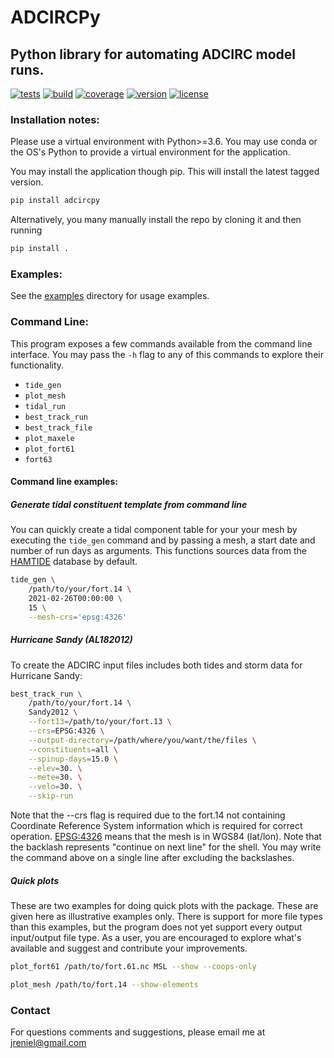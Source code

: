 # ADCIRCPy
## Python library for automating ADCIRC model runs.
[![tests](https://github.com/JaimeCalzadaNOAA/adcircpy/workflows/tests/badge.svg)](https://github.com/JaimeCalzadaNOAA/adcircpy/actions?query=workflow%3Atests)
[![build](https://github.com/JaimeCalzadaNOAA/adcircpy/workflows/build/badge.svg)](https://github.com/JaimeCalzadaNOAA/adcircpy/actions?query=workflow%3Abuild)
[![coverage](tests/coverage.svg)](https://github.com/JaimeCalzadaNOAA/adcircpy/actions)
[![version](https://img.shields.io/pypi/v/adcircpy)](https://pypi.org/project/adcircpy)
[![license](https://img.shields.io/github/license/JaimeCalzadaNOAA/adcircpy)](https://opensource.org/licenses/gpl-license)

### Installation notes:

Please use a virtual environment with Python>=3.6. You may use conda or the OS's Python to provide a virtual environment for the application.

You may install the application though pip. This will install the latest tagged version.
```bash
pip install adcircpy
```

Alternatively, you many manually install the repo by cloning it and then running
```bash
pip install .
```

### Examples: 
See the [examples](examples) directory for usage examples.


### Command Line:
This program exposes a few commands available from the command line interface. You may pass the `-h` flag to any of this commands to explore their functionality. 
* `tide_gen`
* `plot_mesh`
* `tidal_run`
* `best_track_run`
* `best_track_file`
* `plot_maxele`
* `plot_fort61` 
* `fort63`

#### Command line examples:

##### Generate tidal constituent template from command line
You can quickly create a tidal component table for your your mesh by executing the `tide_gen` command and by passing a mesh, a start date and number of run days as arguments.
This functions sources data from the [HAMTIDE](https://icdc.cen.uni-hamburg.de/en/hamtide.html) database by default.
```bash
tide_gen \
    /path/to/your/fort.14 \
    2021-02-26T00:00:00 \
    15 \
    --mesh-crs='epsg:4326'
```


##### Hurricane Sandy (AL182012)
To create the ADCIRC input files includes both tides and storm data for Hurricane Sandy:
```bash
best_track_run \
    /path/to/your/fort.14 \
    Sandy2012 \
    --fort13=/path/to/your/fort.13 \
    --crs=EPSG:4326 \
    --output-directory=/path/where/you/want/the/files \
    --constituents=all \
    --spinup-days=15.0 \
    --elev=30. \
    --mete=30. \
    --velo=30. \
    --skip-run
```
Note that the --crs flag is required due to the fort.14 not containing Coordinate Reference System information which is required for correct operation. [EPSG:4326](https://spatialreference.org/ref/epsg/wgs-84/) means that the mesh is in WGS84 (lat/lon).
Note that the backlash represents "continue on next line" for the shell. You may write the command above on a single line after excluding the backslashes.

##### Quick plots
These are two examples for doing quick plots with the package. These are given here as illustrative examples only. There is support for more file types than this examples, but the program does not yet support every output input/output file type.
As a user, you are encouraged to explore what's available and suggest and contribute your improvements.
```bash
plot_fort61 /path/to/fort.61.nc MSL --show --coops-only
```
```bash
plot_mesh /path/to/fort.14 --show-elements
```

### Contact
For questions comments and suggestions, please email me at jreniel@gmail.com
